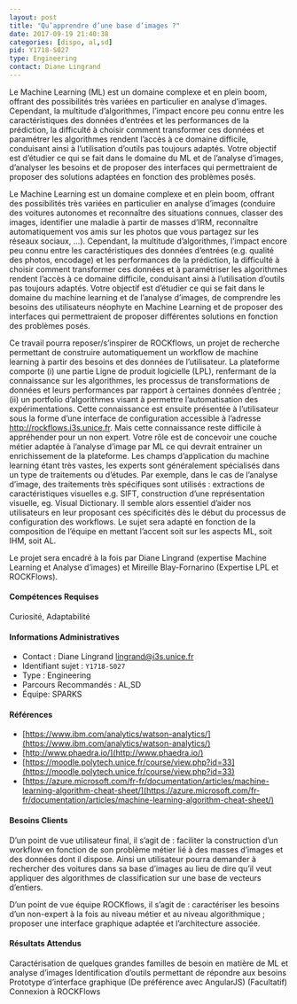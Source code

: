 ```yaml
---
layout: post
title: "Qu’apprendre d’une base d’images ?"
date: 2017-09-19 21:40:38
categories: [dispo, al,sd]
pid: Y1718-S027
type: Engineering
contact: Diane Lingrand
---
```

       
Le Machine Learning (ML) est un domaine complexe et en plein boom, offrant des possibilités très variées en particulier en analyse d’images. Cependant, la multitude d’algorithmes, l’impact encore peu connu entre les caractéristiques des données d’entrées et les performances de la prédiction, la difficulté à choisir comment transformer ces données et paramétrer les algorithmes rendent l’accès à ce domaine difficile, conduisant ainsi à l’utilisation d’outils pas toujours adaptés.
Votre objectif est d’étudier ce qui se fait dans le domaine du ML et de l’analyse d’images, d’analyser les besoins et de proposer des interfaces qui permettraient de proposer des solutions adaptées en fonction des problèmes posés.

Le Machine Learning est un domaine complexe et en plein boom, offrant des possibilités très variées en particulier en analyse d’images (conduire des voitures autonomes et reconnaître des situations connues, classer des images, identifier une maladie à partir de masses d’IRM, reconnaître automatiquement vos amis sur les photos que vous partagez sur les réseaux sociaux, ...). Cependant, la multitude d’algorithmes, l’impact encore peu connu entre les caractéristiques des données d’entrées (e.g. qualité des photos, encodage) et les performances de la prédiction, la difficulté à choisir comment transformer ces données et à paramétriser les algorithmes rendent l’accès à ce domaine difficile, conduisant ainsi à l’utilisation d’outils pas toujours adaptés.
Votre objectif est d’étudier ce qui se fait dans le domaine du machine learning et de l’analyse d’images, de comprendre les besoins des utilisateurs néophyte en Machine Learning et de proposer des interfaces qui permettraient de proposer différentes solutions en fonction des problèmes posés. 

Ce travail pourra reposer/s’inspirer de ROCKflows, un projet de recherche permettant de construire automatiquement un workflow de machine learning à partir des besoins et des données de l’utilisateur. La plateforme comporte (i) une partie Ligne de produit logicielle (LPL), renfermant de la connaissance sur les algorithmes, les processus de transformations de données et leurs performances par rapport à certaines données d’entrée ; (ii) un portfolio d’algorithmes visant à permettre l’automatisation des expérimentations. 
Cette connaissance est ensuite présentée à l’utilisateur sous la forme d’une interface de configuration accessible à l’adresse http://rockflows.i3s.unice.fr. Mais cette connaissance reste difficile à appréhender pour un non expert. Votre rôle est de concevoir une couche métier adaptée à l’analyse d’image par ML ce qui devrait entrainer un enrichissement de la plateforme. 
Les champs d’application du machine learning étant très vastes, les experts sont généralement spécialisés dans un type de traitements ou d’études. Par exemple, dans le cas de l’analyse d’image, des traitements très spécifiques sont utilisés : extractions de caractéristiques visuelles e.g. SIFT, construction d’une représentation visuelle, eg. Visual Dictionary. Il semble alors essentiel d’aider nos utilisateurs en leur proposant ces spécificités dès le début du processus de configuration des workflows.
Le sujet sera adapté en fonction de la composition de l’équipe en mettant l’accent soit sur les aspects ML, soit IHM, soit AL.

Le projet sera encadré à la fois par Diane Lingrand (expertise Machine Learning et Analyse d’images) et  Mireille Blay-Fornarino (Expertise LPL et ROCKFlows).

#### Compétences Requises
Curiosité, Adaptabilité



     

#### Informations Administratives
  * Contact : Diane Lingrand <lingrand@i3s.unice.fr>
  * Identifiant sujet : `Y1718-S027`
  * Type : Engineering
  * Parcours Recommandés : AL,SD
  * Équipe: SPARKS

#### Références

  * [https://www.ibm.com/analytics/watson-analytics/](https://www.ibm.com/analytics/watson-analytics/)
  * [http://www.phaedra.io/](http://www.phaedra.io/)
  * [https://moodle.polytech.unice.fr/course/view.php?id=33](https://moodle.polytech.unice.fr/course/view.php?id=33)
  * [https://azure.microsoft.com/fr-fr/documentation/articles/machine-learning-algorithm-cheat-sheet/](https://azure.microsoft.com/fr-fr/documentation/articles/machine-learning-algorithm-cheat-sheet/)

#### Besoins Clients
D’un point de vue utilisateur final, il s’agit de :
faciliter la construction d’un workflow en fonction de son problème métier lié à des masses d’images et des données dont il dispose. Ainsi un utilisateur pourra demander à rechercher des voitures dans sa base d’images au lieu de dire qu’il veut appliquer des algorithmes de classification sur une base de vecteurs d’entiers.

D’un point de vue équipe ROCKflows, il s’agit de : 
caractériser les besoins d’un non-expert à la fois au niveau métier et au niveau algorithmique ; 
proposer une interface graphique adaptée et l’architecture associée.

#### Résultats Attendus

Caractérisation de quelques grandes familles de besoin en matière de ML et analyse d’images
Identification d’outils permettant de répondre aux besoins
Prototype d’interface graphique (De préférence avec AngularJS)
(Facultatif) Connexion à ROCKFlows
     